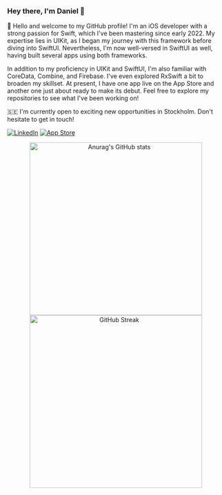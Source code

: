 ### Hey there, I'm Daniel 👋

👋 Hello and welcome to my GitHub profile! I'm an iOS developer with a strong passion for Swift, which I've been mastering since early 2022. My expertise lies in UIKit, as I began my journey with this framework before diving into SwiftUI. Nevertheless, I'm now well-versed in SwiftUI as well, having built several apps using both frameworks.

In addition to my proficiency in UIKit and SwiftUI, I'm also familiar with CoreData, Combine, and Firebase. I've even explored RxSwift a bit to broaden my skillset. At present, I have one app live on the App Store and another one just about ready to make its debut. Feel free to explore my repositories to see what I've been working on!

🇸🇪 I'm currently open to exciting new opportunities in Stockholm. Don't hesitate to get in touch!


[![LinkedIn](https://img.shields.io/badge/LinkedIn-%230077B5.svg?&style=for-the-badge&logo=linkedin&logoColor=white)](https://www.linkedin.com/in/daniel-k-71421bab/) [![App Store](https://img.shields.io/badge/App_Store-%23000000.svg?style=for-the-badge&logo=apple&logoColor=white)](https://apps.apple.com/us/developer/daniel-karath/id1651807385)

<p align="center">
  <a href="https://github.com/anuraghazra/github-readme-stats">
    <img width="400" alt="Anurag's GitHub stats" src="https://github-readme-stats.vercel.app/api?username=danielkarath&count_private=true&hide=stars&theme=github_dark&rank_icon=github" />
  </a>
  <a href="https://git.io/streak-stats">
    <img width="400" alt="GitHub Streak" src="https://streak-stats.demolab.com/?user=danielkarath&theme=github-dark-blue&hide_total_contributions=true" />
  </a>
</p>

